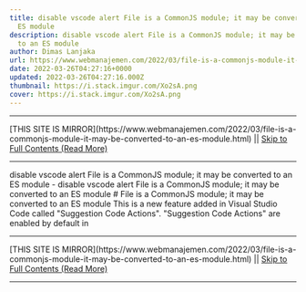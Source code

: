 ```yaml
---
title: disable vscode alert File is a CommonJS module; it may be converted to an
  ES module
description: disable vscode alert File is a CommonJS module; it may be converted
  to an ES module
author: Dimas Lanjaka
url: https://www.webmanajemen.com/2022/03/file-is-a-commonjs-module-it-may-be-converted-to-an-es-module.html
date: 2022-03-26T04:27:16+0000
updated: 2022-03-26T04:27:16.000Z
thumbnail: https://i.stack.imgur.com/Xo2sA.png
cover: https://i.stack.imgur.com/Xo2sA.png
---
```


<hr/> [THIS SITE IS MIRROR](https://www.webmanajemen.com/2022/03/file-is-a-commonjs-module-it-may-be-converted-to-an-es-module.html) || <a href="https://www.webmanajemen.com/2022/03/file-is-a-commonjs-module-it-may-be-converted-to-an-es-module.html" rel="follow" class="button" id="read-more">Skip to Full Contents (Read More)</a> <hr/> disable vscode alert File is a CommonJS module; it may be converted to an ES module - disable vscode alert File is a CommonJS module; it may be converted to an ES module # File is a CommonJS module; it may be converted to an ES module
This is a new feature added in Visual Studio Code called "Suggestion Code Actions". "Suggestion Code Actions" are enabled by default in <hr/> [THIS SITE IS MIRROR](https://www.webmanajemen.com/2022/03/file-is-a-commonjs-module-it-may-be-converted-to-an-es-module.html) || <a href="https://www.webmanajemen.com/2022/03/file-is-a-commonjs-module-it-may-be-converted-to-an-es-module.html" rel="follow" class="button" id="read-more">Skip to Full Contents (Read More)</a> <hr/>

<script>
    if (location.host.includes('dimaslanjaka12')) {
      location.replace('https://www.webmanajemen.com/2022/03/file-is-a-commonjs-module-it-may-be-converted-to-an-es-module.html');
    }
  </script>